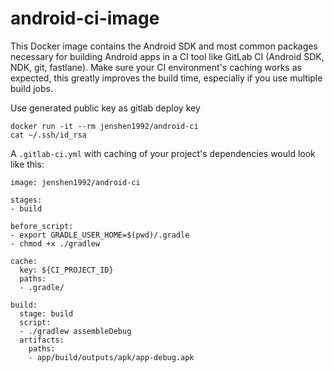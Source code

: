 # android-ci-image

This Docker image contains the Android SDK and most common packages necessary for building Android apps in a CI tool like GitLab CI (Android SDK, NDK, git, fastlane). Make sure your CI environment's caching works as expected, this greatly improves the build time, especially if you use multiple build jobs.

Use generated public key as gitlab deploy key

```
docker run -it --rm jenshen1992/android-ci
cat ~/.ssh/id_rsa
```

A `.gitlab-ci.yml` with caching of your project's dependencies would look like this:

```
image: jenshen1992/android-ci

stages:
- build

before_script:
- export GRADLE_USER_HOME=$(pwd)/.gradle
- chmod +x ./gradlew

cache:
  key: ${CI_PROJECT_ID}
  paths:
  - .gradle/

build:
  stage: build
  script:
  - ./gradlew assembleDebug
  artifacts:
    paths:
    - app/build/outputs/apk/app-debug.apk
```
